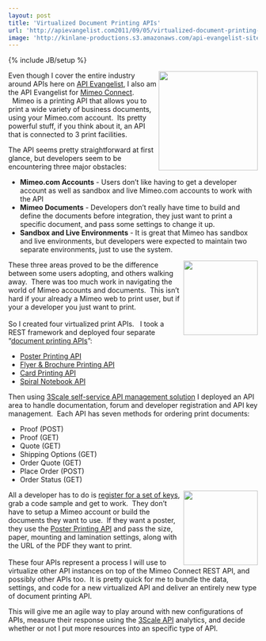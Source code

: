 ```yaml
---
layout: post
title: 'Virtualized Document Printing APIs'
url: 'http://apievangelist.com2011/09/05/virtualized-document-printing-apis/'
image: 'http://kinlane-productions.s3.amazonaws.com/api-evangelist-site/blog/mimeo-logo-400.png'
---
```

{% include JB/setup %}
<p>
     <a href="http://www.mimeo.com/"><img src="http://kinlane-productions.s3.amazonaws.com/mimeo-logo.jpg"  width="200" align="right" /></a>Even though I cover the entire industry around APIs here on <a title="API Evangelist" href="http://www.apievangelist.com">API Evangelist</a>, I also am the API Evangelist for <a title="Mimeo Connect" href="http://developer.mimeo.com">Mimeo Connect</a>.   Mimeo is a printing API that allows you to print a wide variety of business documents, using your Mimeo.com account.  Its pretty powerful stuff, if you think about it, an API that is connected to 3 print facilities.  
</p>
<p>
     The API seems pretty straightforward at first glance, but developers seem to be encountering three major obstacles:
</p>
<ul >
     <li>
          <strong>Mimeo.com Accounts</strong> - Users don’t like having to get a developer account as well as sandbox and live Mimeo.com accounts to work with the API
     </li>
     <li>
          <strong>Mimeo Documents</strong> - Developers don’t really have time to build and define the documents before integration, they just want to print a specific document, and pass some settings to change it up.
     </li>
     <li>
          <strong>Sandbox and Live Environments</strong> - It is great that Mimeo has sandbox and live environments, but developers were expected to maintain two separate environments, just to use the system.
     </li>
</ul>
<p>
     <a href="http://mimeoconnect.3scale.net/wiki/poster-printing-api"><img src="http://kinlane-productions.s3.amazonaws.com/mimeo/posters-sample.png"  width="150" align="right" /></a> These three areas proved to be the difference between some users adopting, and others walking away.  There was too much work in navigating the world of Mimeo accounts and documents.  This isn’t hard if your already a Mimeo web to print user, but if your a developer you just want to print.  <br />
     <br />
     So I created four virtualized print APIs.   I took a REST framework and deployed four separate “<a title="Document Printing APIs" href="http://mimeoconnect.3scale.net/">document printing APIs</a>”:
</p>
<ul >
     <li>
          <a title="Poster Printing API" href="../../2011/09/05/api-stack-large-format-printing-with-the-mimeo-connect-poster-printing-api/">Poster Printing API</a>
     </li>
     <li>
          <a title="Flyer &amp; Brochure Printing API" href="../../2011/09/05/api-stack-single-sheet-printing-with-the-mimeo-connect-flyer-&amp;-brochure-printing-api/">Flyer &amp; Brochure Printing API</a>
     </li>
     <li>
          <a title="Card Printing API" href="../../2011/09/05/api-stack-card-printing-with-the-mimeo-connect-card-printing-api/">Card Printing API</a>
     </li>
     <li>
          <a title="Spiral Notebook API" href="../../2011/09/05/api-stack-bound-document-printing-with-the-mimeo-connect-spiral-notebook-printing-api/">Spiral Notebook API</a>
     </li>
</ul>
<p>
     Then using <a title="3Scale API Management Solution" href="../../serviceproviders/3scale.php">3Scale self-service API management solution</a> I deployed an API area to handle documentation, forum and developer registration and API key management.  Each API has seven methods for ordering print documents:
</p>
<ul >
     <li>Proof (POST)
     </li>
     <li>Proof (GET)
     </li>
     <li>Quote (GET)
     </li>
     <li>Shipping Options (GET)
     </li>
     <li>Order Quote (GET)
     </li>
     <li>Place Order (POST)
     </li>
     <li>Order Status (GET)
     </li>
</ul>
<p>
     <a href="http://mimeoconnect.3scale.net/wiki/spiral-notebook-printing-api"><img src="http://kinlane-productions.s3.amazonaws.com/mimeo/Spiral-Notebook-Example-Image.png"  width="150" align="right" /></a> All a developer has to do is <a title="register for a set of keys" href="http://mimeoconnect.3scale.net/plans">register for a set of keys</a>, grab a code sample and get to work.  They don’t have to setup a Mimeo account or build the documents they want to use.  If they want a poster, they use the <a title="Poster Printing API" href="http://mimeoconnect.3scale.net/wiki/poster-printing-api">Poster Printing API</a> and pass the size, paper, mounting and lamination settings, along with the URL of the PDF they want to print.<br />
     <br />
     These four APIs represent a process I will use to virtualize other API instances on top of the Mimeo Connect REST API, and possibly other APIs too.  It is pretty quick for me to bundle the data, settings, and code for a new virtualized API and deliver an entirely new type of document printing API.   
</p>
<p>
     This will give me an agile way to play around with new configurations of APIs, measure their response using the <a title="3Scale" href="http://www.3scale.net/">3Scale API</a> analytics, and decide whether or not I put more resources into an specific type of API.
</p>
